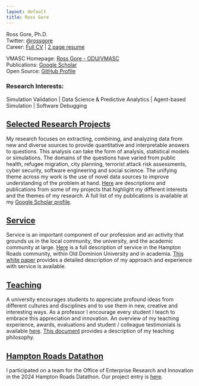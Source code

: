 ```yaml
---
layout: default
title: Ross Gore
---
```


Ross Gore, Ph.D.  
Twitter: [@rossgore](https://twitter.com/rossgore)  
Career:  [Full CV](/fullcv_RossJGore.pdf) | [2 page resume](/resume_RossJGore.pdf)

VMASC Homepage: [Ross Gore - ODU/VMASC](https://vmasc.org/staff-profiles/dr-ross-gore/)  
Publications: [Google Scholar](https://scholar.google.com/citations?user=Sp4pikIAAAAJ&hl=en)  
Open Source: [GitHub Profile](https://github.com/rossgore)

### Research Interests: 

Simulation Validation | Data Science & Predictive Analytics | Agent-based Simulation | Software Debugging

## [Selected Research Projects](research/research.md)

My research focuses on extracting, combining, and analyzing data from new and diverse sources to provide quantitative and interpretable answers to questions. This analysis can take the form of analysis, statistical models or simulations. The domains of the questions have varied from public health, refugee migration, city planning, terrorist attack risk assessments, cyber security, software engineering and social science. The unifying theme across my work is the use of novel data sources to improve understanding of the problem at hand. [Here](research/research.md) are descriptions and publications from some of my projects that highlight my different interests and the themes of my research. A full list of my publications is available at my [Google Scholar profile](https://scholar.google.com/citations?user=Sp4pikIAAAAJ&hl=en).



## [Service](service/service.md)

Service is an important component of our profession and an activity that grounds us in the local community, the university, and the academic community at large. [Here](service/service.md) is a full description of service in the Hampton Roads community, within Old Dominion University and in academia. [This white paper](service/Service-Gore.pdf) provides a detailed description of my approach and experience with service is available.



## [Teaching](teaching/teaching.md)

A university encourages students to appreciate profound ideas from different cultures and disciplines and to use them in new, creative and interesting ways. As a professor I encourage every student I teach to embrace this appreciation and innovation. An overview of my teaching experience, awards, evaluations and student / colleague testimonials is available [here](teaching/teaching.md). [This document](teaching/TeachingStatement_RossJGore.pdf) provides a description of my teaching philosophy.

## [Hampton Roads Datathon](hr-datathon-24/README.md)
I participated on a team for the Office of Enterprise Research and Innovation in the 2024 Hampton Roads Datathon. Our project entry is [here](hr-datathon-24/index.html).